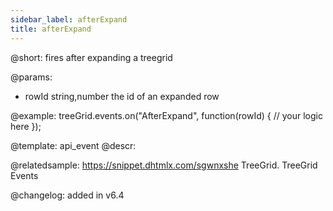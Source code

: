 ```yaml
---
sidebar_label: afterExpand
title: afterExpand
---          
```


@short: fires after expanding a treegrid
	
@params:
- rowId			string,number		the id of an expanded row


@example:
treeGrid.events.on("AfterExpand", function(rowId) {
    // your logic here
});


@template:	api_event
@descr:

@relatedsample: https://snippet.dhtmlx.com/sgwnxshe	TreeGrid. TreeGrid Events	

@changelog: added in v6.4

